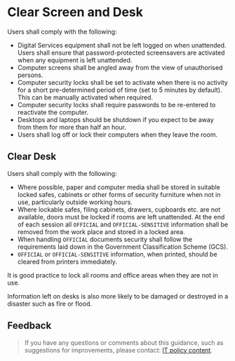 # Clear Screen and Desk

Users shall comply with the following:

* Digital Services equipment shall not be left logged on when unattended. Users shall ensure that password-protected screensavers are activated when any equipment is left unattended.
* Computer screens shall be angled away from the view of unauthorised persons.
* Computer security locks shall be set to activate when there is no activity for a short pre-determined period of time (set to 5 minutes by default). This can be manually activated when required.
* Computer security locks shall require passwords to be re-entered to reactivate the computer.
* Desktops and laptops should be shutdown if you expect to be away from them for more than half an hour.
* Users shall log off or lock their computers when they leave the room.

<a id="clear-desk"></a>

## Clear Desk

Users shall comply with the following:

* Where possible, paper and computer media shall be stored in suitable locked safes, cabinets or other forms of security furniture when not in use, particularly outside working hours.
* Where lockable safes, filing cabinets, drawers, cupboards etc. are not available, doors must be locked if rooms are left unattended. At the end of each session all `OFFICIAL` and `OFFICIAL-SENSITIVE` information shall be removed from the work place and stored in a locked area.
* When handling `OFFICIAL` documents security shall follow the requirements laid down in the Government Classification Scheme (GCS).
* `OFFICIAL` or `OFFICIAL-SENSITIVE` information, when printed, should be cleared from printers immediately.

It is good practice to lock all rooms and office areas when they are not in use.

Information left on desks is also more likely to be damaged or destroyed in a disaster such as fire or flood.

<a id="feedback"></a>

## Feedback

> If you have any questions or comments about this guidance, such as suggestions for improvements, please contact: [IT policy content](mailto:itpolicycontent@digital.justice.gov.uk).

